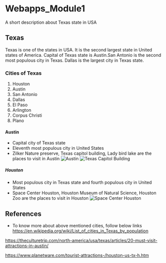 # Webapps_Module1
A short description about Texas state in USA

## Texas
Texas is one of the states in USA. It is the second largest state in United states of America. Capital of Texas state is Austin.San Antonio is the second most populous city in Texas. Dallas is the largest city in Texas state.

### Cities of Texas
1. Houston
1. Austin
1. San Antonio
1. Dallas
1. El Paso
1. Arlington
1. Corpus Christi
1. Plano

#### Austin
- Capital city of Texas state
- Eleventh most populous city in United States
- Zilker Nature preserve, Texas capitol building, Lady bird lake are the places to visit in Austin
![Austin](https://upload.wikimedia.org/wikipedia/commons/thumb/d/da/Austin_August_2019_19_%28skyline_and_Lady_Bird_Lake%29.jpg/1200px-Austin_August_2019_19_%28skyline_and_Lady_Bird_Lake%29.jpg)
![Texas Capitol Building](https://img.theculturetrip.com/768x432/wp-content/uploads/2019/01/fa922p.jpg)

##### Houston
- Most populous city in Texas state and fourth populous city in United States
- Space Center Houston, Houston Museum of Natural Science, Houston Zoo are the places to visit in Houston
![Space Center Houston](https://lh5.googleusercontent.com/proxy/sAyt9iU2ufty5dhxQSh1pAQgCUEUyoOSZFh6yFe3me9O78iMbCsl7msFaaYup_G0qaDtRCJEtwLEVUTHHKP00lfKDt4pmcDRVNB8xcKXMuNll1-YjPbHSL3lwyXSf5IFs73cnOTD8quchKWCzTE_1-BkgFOc-9FlzFAXkZ0YbThl=w296-h202-n-k-no)

## References
- To know more about above mentioned cities, follow below links
https://en.wikipedia.org/wiki/List_of_cities_in_Texas_by_population

https://theculturetrip.com/north-america/usa/texas/articles/20-must-visit-attractions-in-austin/

https://www.planetware.com/tourist-attractions-/houston-us-tx-h.htm





